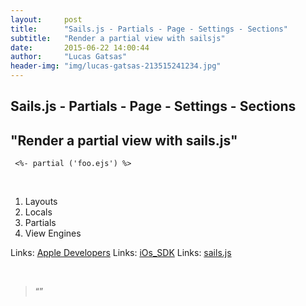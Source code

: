 ```yaml
---
layout:     post
title:      "Sails.js - Partials - Page - Settings - Sections"
subtitle:   "Render a partial view with sailsjs"
date:       2015-06-22 14:00:44
author:     "Lucas Gatsas"
header-img: "img/lucas-gatsas-213515241234.jpg"
---
```

<h2 class="section-heading">Sails.js - Partials - Page - Settings - Sections</h2>
<h2 class="section-heading">"Render a partial view with sails.js"</h2>




<code> <%- partial ('foo.ejs') %> 
</code> 

<br>

1. Layouts
2. Locals
3. Partials
4. View Engines


Links: <a href="" target="_blank">Apple Developers</a>
Links: <a href="" target="_blank">iOs_SDK</a>
Links: <a href="http://sailsjs.org/#!/documentation/concepts" target="_blank">sails.js</a>



<br>
<blockquote>
“” 
</blockquote>


